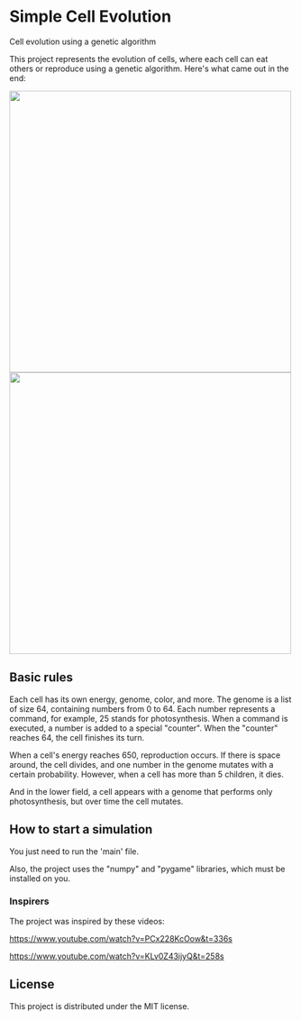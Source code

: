 # Simple Cell Evolution
Cell evolution using a genetic algorithm

This project represents the evolution of cells, where each cell can eat others or reproduce using a genetic algorithm. Here's what came out in the end:

<img src="https://github.com/MaxaGRAFA/Simple-Cell-Evolution/assets/89744777/041d733c-7d14-4799-a176-ac70a23310fa" width="500">
<img src="https://github.com/MaxaGRAFA/Simple-Cell-Evolution/assets/89744777/fff2d728-a91c-4d70-82bf-a7a8e75ad571" width="500">

## Basic rules

Each cell has its own energy, genome, color, and more. The genome is a list of size 64, containing numbers from 0 to 64. Each number represents a command, for example, 25 stands for photosynthesis. When a command is executed, a number is added to a special "counter". When the "counter" reaches 64, the cell finishes its turn.

When a cell's energy reaches 650, reproduction occurs. If there is space around, the cell divides, and one number in the genome mutates with a certain probability. 
However, when a cell has more than 5 children, it dies.

And in the lower field, a cell appears with a genome that performs only photosynthesis, but over time the cell mutates.

## How to start a simulation

You just need to run the 'main' file.

Also, the project uses the "numpy" and "pygame" libraries, which must be installed on you.


### Inspirers

The project was inspired by these videos: 

https://www.youtube.com/watch?v=PCx228KcOow&t=336s

https://www.youtube.com/watch?v=KLv0Z43ijyQ&t=258s

## License

This project is distributed under the MIT license.
